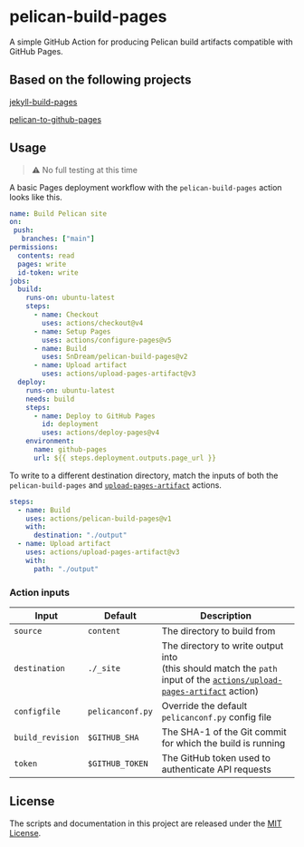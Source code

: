 # pelican-build-pages

A simple GitHub Action for producing Pelican build artifacts compatible with GitHub Pages.

## Based on the following projects

[jekyll-build-pages](https://github.com/actions/jekyll-build-pages)

[pelican-to-github-pages](https://github.com/rehanhaider/pelican-to-github-pages)


## Usage

> ⚠️ No full testing at this time

A basic Pages deployment workflow with the `pelican-build-pages` action looks like this.

```yaml
name: Build Pelican site
on:
 push:
   branches: ["main"]
permissions:
  contents: read
  pages: write
  id-token: write
jobs:
  build:
    runs-on: ubuntu-latest
    steps:
      - name: Checkout
        uses: actions/checkout@v4
      - name: Setup Pages
        uses: actions/configure-pages@v5
      - name: Build
        uses: SnDream/pelican-build-pages@v2
      - name: Upload artifact
        uses: actions/upload-pages-artifact@v3
  deploy:
    runs-on: ubuntu-latest
    needs: build
    steps:
      - name: Deploy to GitHub Pages
        id: deployment
        uses: actions/deploy-pages@v4
    environment:
      name: github-pages
      url: ${{ steps.deployment.outputs.page_url }}
```

To write to a different destination directory, match the inputs of both the `pelican-build-pages` and [`upload-pages-artifact`](https://github.com/actions/upload-pages-artifact) actions.

```yaml
steps:
  - name: Build
    uses: actions/pelican-build-pages@v1
    with:
      destination: "./output"
  - name: Upload artifact
    uses: actions/upload-pages-artifact@v3
    with:
      path: "./output"
```

### Action inputs

| Input | Default | Description |
|-------|---------|-------------|
| `source` | `content` | The directory to build from |
| `destination` | `./_site` | The directory to write output into<br>(this should match the `path` input of the [`actions/upload-pages-artifact`](https://github.com/actions/upload-pages-artifact) action) |
| `configfile` | `pelicanconf.py` | Override the default `pelicanconf.py` config file |
| `build_revision` | `$GITHUB_SHA` | The SHA-1 of the Git commit for which the build is running |
| `token` | `$GITHUB_TOKEN` | The GitHub token used to authenticate API requests |

## License

The scripts and documentation in this project are released under the [MIT License](LICENSE).
